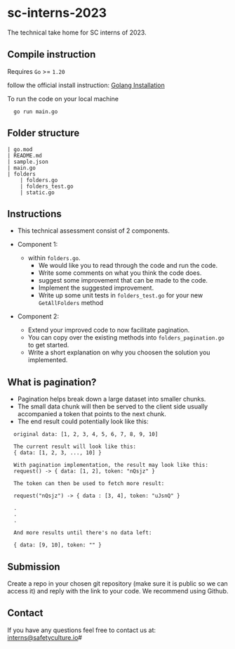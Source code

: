 # sc-interns-2023

The technical take home for SC interns of 2023.

## Compile instruction

Requires `Go` >= `1.20`

follow the official install instruction: [Golang Installation](https://go.dev/doc/install)

To run the code on your local machine

```
  go run main.go
```

## Folder structure

```
| go.mod
| README.md
| sample.json
| main.go
| folders
    | folders.go
    | folders_test.go
    | static.go
```

## Instructions

- This technical assessment consist of 2 components.
- Component 1:

  - within `folders.go`.
    - We would like you to read through the code and run the code.
    - Write some comments on what you think the code does.
    - suggest some improvement that can be made to the code.
    - Implement the suggested improvement.
    - Write up some unit tests in `folders_test.go` for your new `GetAllFolders` method

- Component 2:
  - Extend your improved code to now facilitate pagination.
  - You can copy over the existing methods into `folders_pagination.go` to get started.
  - Write a short explanation on why you choosen the solution you implemented.

## What is pagination?

- Pagination helps break down a large dataset into smaller chunks.
- The small data chunk will then be served to the client side usually accompanied a token that points to the next chunk.
- The end result could potentially look like this:

```
  original data: [1, 2, 3, 4, 5, 6, 7, 8, 9, 10]

  The current result will look like this:
  { data: [1, 2, 3, ..., 10] }

  With pagination implementation, the result may look like this:
  request() -> { data: [1, 2], token: "nQsjz" }

  The token can then be used to fetch more result:

  request("nQsjz") -> { data : [3, 4], token: "uJsnQ" }

  .
  .
  .

  And more results until there's no data left:

  { data: [9, 10], token: "" }
```

## Submission

Create a repo in your chosen git repository (make sure it is public so we can access it) and reply with the link to your code. We recommend using Github.

## Contact

If you have any questions feel free to contact us at: interns@safetyculture.io#
